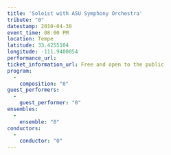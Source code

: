 ```yaml
---
title: 'Soloist with ASU Symphony Orchestra'
tribute: "0"
datestamp: 2010-04-30
event_time: 08:00 PM
location: Tempe
latitude: 33.4255104
longitude: -111.9400054
performance_url: 
ticket_information_url: Free and open to the public
program: 
  -
    composition: "0"
guest_performers: 
  -
    guest_performer: "0"
ensembles: 
  -
    ensemble: "0"
conductors: 
  -
    conductor: "0"
---
```

